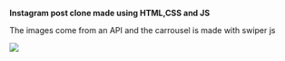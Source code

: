 **Instagram post clone made using HTML,CSS and JS**

The images come from an API and the carrousel is made with swiper js

<img src="https://cdn.discordapp.com/attachments/769061823596068874/970541247594909706/unknown.png"/>
